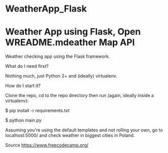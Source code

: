 # WeatherApp_Flask
# Weather App using Flask, Open WREADME.mdeather Map API 

Weather checking app using the Flask framework.

What do I need first?

Nothing much, just Python 2+ and (ideally) virtualenv.

How do I start it?

Clone the repo, cd to the repo directory then run (again, ideally inside a virtualenv):

$ pip install -r requirements.txt

$ python main.py

Assuming you're using the default templates and not rolling your own, go to localhost:5000/ and check weather in biggest cities in Poland.

Source https://www.freecodecamp.org/
